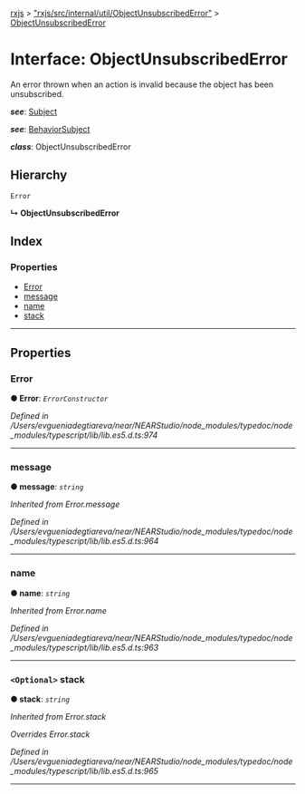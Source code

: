 [rxjs](../README.md) > ["rxjs/src/internal/util/ObjectUnsubscribedError"](../modules/_rxjs_src_internal_util_objectunsubscribederror_.md) > [ObjectUnsubscribedError](../interfaces/_rxjs_src_internal_util_objectunsubscribederror_.objectunsubscribederror.md)

# Interface: ObjectUnsubscribedError

An error thrown when an action is invalid because the object has been unsubscribed.

*__see__*: [Subject](../classes/_rxjs_src_internal_subject_.subject.md)

*__see__*: [BehaviorSubject](../classes/_rxjs_src_internal_behaviorsubject_.behaviorsubject.md)

*__class__*: ObjectUnsubscribedError

## Hierarchy

 `Error`

**↳ ObjectUnsubscribedError**

## Index

### Properties

* [Error](_rxjs_src_internal_util_objectunsubscribederror_.objectunsubscribederror.md#error)
* [message](_rxjs_src_internal_util_objectunsubscribederror_.objectunsubscribederror.md#message)
* [name](_rxjs_src_internal_util_objectunsubscribederror_.objectunsubscribederror.md#name)
* [stack](_rxjs_src_internal_util_objectunsubscribederror_.objectunsubscribederror.md#stack)

---

## Properties

<a id="error"></a>

###  Error

**● Error**: *`ErrorConstructor`*

*Defined in /Users/evgueniadegtiareva/near/NEARStudio/node_modules/typedoc/node_modules/typescript/lib/lib.es5.d.ts:974*

___
<a id="message"></a>

###  message

**● message**: *`string`*

*Inherited from Error.message*

*Defined in /Users/evgueniadegtiareva/near/NEARStudio/node_modules/typedoc/node_modules/typescript/lib/lib.es5.d.ts:964*

___
<a id="name"></a>

###  name

**● name**: *`string`*

*Inherited from Error.name*

*Defined in /Users/evgueniadegtiareva/near/NEARStudio/node_modules/typedoc/node_modules/typescript/lib/lib.es5.d.ts:963*

___
<a id="stack"></a>

### `<Optional>` stack

**● stack**: *`string`*

*Inherited from Error.stack*

*Overrides Error.stack*

*Defined in /Users/evgueniadegtiareva/near/NEARStudio/node_modules/typedoc/node_modules/typescript/lib/lib.es5.d.ts:965*

___

